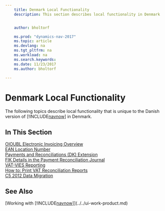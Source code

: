```yaml
---
    title: Denmark Local Functionality
    description: This section describes local functionality in Denmark.


    author: bholtorf

    ms.prod: "dynamics-nav-2017"
    ms.topic: article
    ms.devlang: na
    ms.tgt_pltfrm: na
    ms.workload: na
    ms.search.keywords:
    ms.date: 11/23/2017
    ms.author: bholtorf

---
```

# Denmark Local Functionality
The following topics describe local functionality that is unique to the Danish version of [!INCLUDE[navnow](../../includes/navnow_md.md)] in Denmark.  

## In This Section  
[OIOUBL Electronic Invoicing Overview](oioubl-electronic-invoicing-overview.md)  
[EAN Location Number](ean-location-number.md)  
[Payments and Reconciliations (DK) Extension](ui-extensions-payments-reconciliation-formats-dk.md)  
[FIK Details in the Payment Reconciliation Journal](fik-details-in-the-payment-reconciliation-journal.md)  
[VAT-VIES Reporting](vat-vies-reporting.md)  
[How to: Print VAT Reconciliation Reports](how-to-print-vat-reconciliation-reports.md)  
[C5 2012 Data Migration](ui-extensions-c5-data-migration.md)  

## See Also
[Working with [!INCLUDE[navnow](../../includes/navnow_md.md)]](../../ui-work-product.md)   
